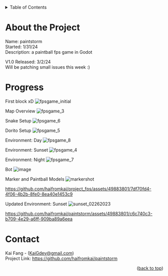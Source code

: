 <a name = "readme-top"></a>

<!-- Table of Contents -->
<details>
    <summary>Table of Contents</summary>
    <ol>
        <li><a href = "#about-the-project">About the Project</a></li>
        <li><a href = "#progress">Progress</a></li>
        <li><a href = "#contact">Contact</a></li>
    </ol>
</details>

# About the Project
Name: paintstorm <br>
Started: 1/31/24 <br>
Description: a paintball fps game in Godot <br>

V1.0 Released: 3/2/24 <br>
Will be patching small issues this week :)

# Progress
First block xD
![fpsgame_initial](https://github.com/haifromkai/project_fps/assets/49883801/2ebd2213-a4bb-42c5-860b-a1c675fdcc69)

Map Overview
![fpsgame_3](https://github.com/haifromkai/project_fps/assets/49883801/c74eb372-07b5-49f0-ad70-303b8a7ca4f6)

Snake Setup
![fpsgame_6](https://github.com/haifromkai/project_fps/assets/49883801/78d1ed5c-8c3c-4cd2-9172-df15ccfc3af7)

Dorito Setup
![fpsgame_5](https://github.com/haifromkai/project_fps/assets/49883801/c60b4ec3-af93-4e10-a960-a7254c5eb94a)

Environment: Day
![fpsgame_8](https://github.com/haifromkai/project_fps/assets/49883801/c63b8572-0a15-451d-ab9c-9ef18aa901e2)

Environment: Sunset
![fpsgame_4](https://github.com/haifromkai/project_fps/assets/49883801/8bff38b6-4352-4f35-8e5a-ed6144f527ee)

Environment: Night
![fpsgame_7](https://github.com/haifromkai/project_fps/assets/49883801/0445dd86-4d7e-4efb-8e7e-2b4f65970075)

Bot
![image](https://github.com/haifromkai/project_fps/assets/49883801/50cc9c91-26b1-4148-bc9d-b74a93d0e05a)

Marker and Paintball Models
![markershot](https://github.com/haifromkai/project_fps/assets/49883801/19c88788-3b3e-48ab-a5f8-b528497b2f24)

https://github.com/haifromkai/project_fps/assets/49883801/7df70fd4-4f06-4b2b-8fe0-8ea40e1453c9

Updated Environment: Sunset
![sunset_02262023](https://github.com/haifromkai/project_fps/assets/49883801/64b31586-b668-4fd9-b6bf-cf1b4f36fd19)

https://github.com/haifromkai/paintstorm/assets/49883801/c6c740c3-b709-4e29-a6ff-909ba89a6eea

# Contact
Kai Fang - (KaiGdev@gmail.com) <br>
Project Link: https://github.com/haifromkai/paintstorm

<p align = "right">(<a href = "#readme-top">back to top</a>)</p>
